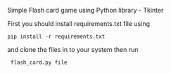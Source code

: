 Simple Flash card game using Python library - Tkinter

First you should install requirements.txt file using

    pip install -r requirements.txt

and clone the files in to your system
then run

     flash_card.py file
